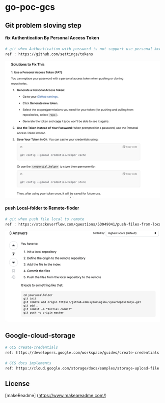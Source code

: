 # go-poc-gcs

## Git problem sloving step
#### fix Authentication By Personal Access Token
```bash
# git when Authentication with password is not support use personal Access token instead
ref : https://github.com/settings/tokens
```
![git push folder local to remote folder](./images/fix-authen-personal-token.png)

#### push Local-folder to Remote-floder
```bash
# git when push file local to remote
ref : https://stackoverflow.com/questions/53949041/push-files-from-local-folder-to-folder-in-a-github-repository
```
![git push folder local to remote folder](./images/git-local-remote.png)


## Google-cloud-storage
```bash
# GCS create-credentials
ref: https://developers.google.com/workspace/guides/create-credentials

# GCS docs implements
ref: https://cloud.google.com/storage/docs/samples/storage-upload-file
```

## License
[makeReadme] (https://www.makeareadme.com/)